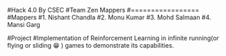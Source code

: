 #Hack 4.0 By CSEC
#Team Zen Mappers
#=================
#Mappers
#1. Nishant Chandla
#2. Monu Kumar
#3. Mohd Salmaan
#4. Mansi Garg

#Project
#Implementation of Reinforcement Learning in infinite running(or flying or sliding 😁 ) games to demonstrate its capabilities.